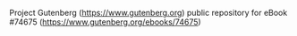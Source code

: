 Project Gutenberg (https://www.gutenberg.org) public repository for
eBook #74675 (https://www.gutenberg.org/ebooks/74675)
